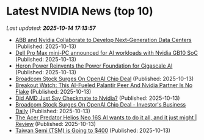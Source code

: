 # Latest NVIDIA News (top 10)
_Last updated: **2025-10-14 17:13:57**_

- [ABB and Nvidia Collaborate to Develop Next-Generation Data Centers](https://biztoc.com/x/e8f3ed27c76b2f0a) (Published: 2025-10-13)
- [Dell Pro Max mini-PC announced for AI workloads with Nvidia GB10 SoC](https://www.notebookcheck.net/Dell-Pro-Max-mini-PC-announced-for-AI-workloads-with-Nvidia-GB10-SoC.1137684.0.html) (Published: 2025-10-13)
- [Heron Power Reinvents the Power Foundation for Gigascale AI](https://www.globenewswire.com/news-release/2025/10/13/3165715/0/en/Heron-Power-Reinvents-the-Power-Foundation-for-Gigascale-AI.html) (Published: 2025-10-13)
- [Broadcom Stock Surges On OpenAI Chip Deal](https://biztoc.com/x/64b005f45d0367a7) (Published: 2025-10-13)
- [Breakout Watch: This AI-Fueled Palantir Peer And Nvidia Partner Is No Flake](https://biztoc.com/x/99ad2bb96d47f48d) (Published: 2025-10-13)
- [Did AMD Just Say Checkmate to Nvidia?](https://biztoc.com/x/9680a6e7124f4a2e) (Published: 2025-10-13)
- [Broadcom Stock Surges On OpenAI Chip Deal - Investor's Business Daily](https://slashdot.org/firehose.pl?op=view&amp;id=179771466) (Published: 2025-10-13)
- [The Acer Predator Helios Neo 16S AI wants to do it all, and it just might | Review](https://www.gamesradar.com/hardware/laptops/acer-predator-helios-neo-16s-ai-review/) (Published: 2025-10-13)
- [Taiwan Semi (TSM) is Going to $400](https://finance.yahoo.com/news/taiwan-semi-tsm-going-400-163200307.html) (Published: 2025-10-13)
